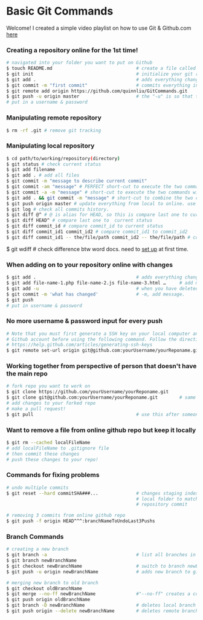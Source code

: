 # Basic Git Commands

Welcome! I created a simple video playlist on how to use Git & 
Github.com [here](https://www.youtube.com/playlist?list=PLPXsMt57rLtgpwFBqZq4QKxrD9Hhc_8L4&action_edit=1)

### Creating a repository online for the <b>1st time</b>!
``` sh
# navigated into your folder you want to put on Github
$ touch README.md								# create a file called README.md where you can put instructions/info about your folder like what you are reading right now!
$ git init 										# initialize your git repository locally
$ git add .										# adds everything changed from local to staging
$ git commit -m "first commit"					# commits everything in staging to be ready to be pushed to Github. "-m": message
$ git remote add origin https://github.com/quinnliu/GitCommands.git
$ git push -u origin master						# the "-u" is so that the next time your push you don't need to type "origin master"
# put in a username & password
```
### Manipulating remote repository
``` sh
$ rm -rf .git # remove git tracking
```
### Manipulating local repository
``` sh
$ cd path/to/working/repository(directory)
$ git status # check current status
$ git add filename
$ git add . # add all files
$ git commit -m "message to describe current commit"
$ git commit -am "message" # PERFECT short-cut to execute the two commands with one command. "-a": all.
$ git commit -a -m "message" # short-cut to execute the two commands with one command.
$ git add . && git commit -m "message" # short-cut to combine the two commands in one command
$ git push origin master # update everything from local to online. use "git push -u origin master" at first time as stated above. 
$ git log # check all commits history.
$ git diff @^ # @ is alias for HEAD, so this is compare last one to current status
$ git diff HEAD^ # compare last one to  current status
$ git diff commit_id # compare commit_id to current status
$ git diff commit_id1 commit_id2 # compare commit_id1 to commit_id2
$ git diff commit_id1 -- the/file/path commit_id2 -- the/file/path # compare file changes between commit_id1 and commit_id2
```
$ git wdiff # check difference btw word docs. need to [set up](https://github.com/vigente/gerardus) at first time.


### When adding on to your repository online with changes
``` sh
$ git add .										# adds everything changed from local to staging
$ git add file-name-1.php file-name-2.js file-name-3.html …		# add multiple files	
$ git add -u									# when you have deleted a local file you want to remove from your repository
$ git commit -m 'what has changed'				# -m, add message.
$ git push 
# put in username & password
```

### No more username & password input for every push
``` sh   
# Note that you must first generate a SSH key on your local computer and add it to your 
# Github account before using the following command. Follow the directions here:
# https://help.github.com/articles/generating-ssh-keys
$ git remote set-url origin git@github.com:yourUsername/yourReponame.git
```

### Working together from perspective of person that doesn't have the main repo
``` sh
# fork repo you want to work on
$ git clone https://github.com/yourUsername/yourReponame.git
$ git clone git@github.com:yourUsername/yourReponame.git		# same as above
# add changes to your forked repo 
# make a pull request!
$ git pull 										# use this after someone else has made a change to the online repo you r working on and you want to make your local repo up to date
```

### Want to remove a file from online github repo but keep it locally
``` sh
$ git rm --cached localFileName
# add localFileName to .gitignore file 
# then commit these changes
# push these changes to your repo!
```

### Commands for fixing problems
``` sh
# undo multiple commits  
$ git reset --hard commitSHA###... 				# changes staging index and 
                                   				# local folder to match online 
                                   				# repository commit

# removing 3 commits from online github repo
$ git push -f origin HEAD^^^:branchNameToUndoLast3Pushs
```

### Branch Commands 
``` sh
# creating a new branch
$ git branch -a 								# list all branches in working folder  
$ git branch newBranchName  
$ git checkout newBranchName 					# switch to branch newBranchName
$ git push -u origin newBranchName				# adds new branch to github repo and "-u" lets you know when your local branch is different than the remote branch

# merging new branch to old branch
$ git checkout oldBranchName
$ git merge --no-ff newBranchName 				#"--no-ff" creates a commit that there was a branch merge so in the future when you are looking at your commit log you know when exactly when you merged one branch into another
$ git push origin oldBranchName 
$ git branch -D newBranchName 					# deletes local branch newBranchName
$ git push origin --delete newBranchName 		# deletes remote branch newBranchName
```
